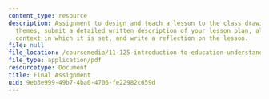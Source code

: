 ```yaml
---
content_type: resource
description: Assignment to design and teach a lesson to the class drawing upon class
  themes, submit a detailed written description of your lesson plan, along with the
  context in which it is set, and write a reflection on the lesson.
file: null
file_location: /coursemedia/11-125-introduction-to-education-understanding-and-evaluating-education-spring-2009/9eb3e99949b74ba04706fe22982c659d_MIT11_125s09_assn_Final_Assignment05.pdf
file_type: application/pdf
resourcetype: Document
title: Final Assignment
uid: 9eb3e999-49b7-4ba0-4706-fe22982c659d
---
```

